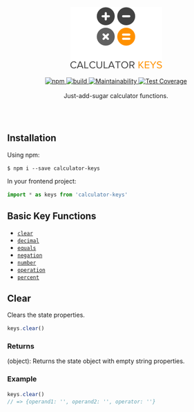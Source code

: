 <p align="center">
<br/><br/>
<img src="https://raw.githubusercontent.com/adelonzeta/calculator-keys/master/logo.png" alt="Calculator Keys" />
<br/><br/>
<a href="https://www.npmjs.com/package/calculator-keys">
  <img src="https://img.shields.io/npm/v/calculator-keys.svg?colorB=4CC61E" alt="npm" />
</a>
<a href="https://travis-ci.org/adelonzeta/calculator-keys">
  <img src="https://img.shields.io/travis/adelonzeta/calculator-keys.svg" alt="build" />
</a>
<a href="https://codeclimate.com/github/adelonzeta/calculator-keys/maintainability">
  <img src="https://img.shields.io/codeclimate/maintainability/adelonzeta/calculator-keys.svg" alt="Maintainability" />
</a>
<a href="https://codeclimate.com/github/adelonzeta/calculator-keys/test_coverage">
  <img src="https://img.shields.io/codeclimate/coverage/adelonzeta/calculator-keys.svg" alt="Test Coverage" />
</a>
<br/><br/>
Just-add-sugar calculator functions.
</p>
<br/><br/>

## Installation
Using npm:
```shell
$ npm i --save calculator-keys
```
In your frontend project:
```javascript
import * as keys from 'calculator-keys'
```

## Basic Key Functions
* [`clear`](#clear)
* [`decimal`](#decimal)
* [`equals`](#equals)
* [`negation`](#negation)
* [`number`](#number)
* [`operation`](#operation)
* [`percent`](#percent)

## Clear
Clears the state properties.
```javascript
keys.clear()
```

### Returns
(object): Returns the state object with empty string properties.

### Example
```javascript
keys.clear()
// => {operand1: '', operand2: '', operator: ''}
```